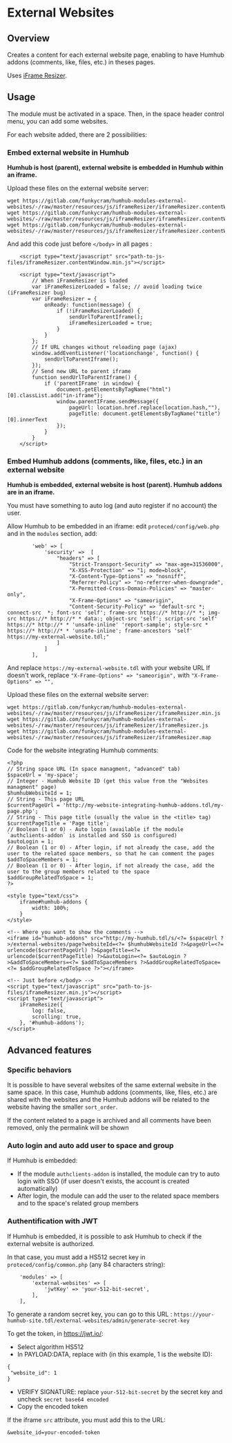 # External Websites


## Overview

Creates a content for each external website page, enabling to have Humhub addons (comments, like, files, etc.) in theses pages.

Uses [iFrame Resizer](https://github.com/davidjbradshaw/iframe-resizer).


## Usage

The module must be activated in a space. Then, in the space header control menu, you can add some websites.

For each website added, there are 2 possibilities:


### Embed external website in Humhub

**Humhub is host (parent), external website is embedded in Humhub within an iframe.**

Upload these files on the external website server:
```
wget https://gitlab.com/funkycram/humhub-modules-external-websites/-/raw/master/resources/js/iframeResizer/iframeResizer.contentWindow.min.js
wget https://gitlab.com/funkycram/humhub-modules-external-websites/-/raw/master/resources/js/iframeResizer/iframeResizer.contentWindow.js
wget https://gitlab.com/funkycram/humhub-modules-external-websites/-/raw/master/resources/js/iframeResizer/iframeResizer.contentWindow.map
```

And add this code just before `</body>` in all pages :
```
    <script type="text/javascript" src="path-to-js-files/iframeResizer.contentWindow.min.js"></script>

    <script type="text/javascript">
        // When iFrameResizer is loaded
        var iFrameResizerLoaded = false; // avoid loading twice (iFrameResizer bug)
        var iFrameResizer = {
            onReady: function(message) {
                if (!iFrameResizerLoaded) {
                    sendUrlToParentIframe();
                    iFrameResizerLoaded = true;
                }
            }
        };
        // If URL changes without reloading page (ajax)
        window.addEventListener('locationchange', function() {
            sendUrlToParentIframe();
        });
        // Send new URL to parent iframe
        function sendUrlToParentIframe() {
            if ('parentIFrame' in window) {
                document.getElementsByTagName("html")[0].classList.add("in-iframe");
                window.parentIFrame.sendMessage({
                    pageUrl: location.href.replace(location.hash,""),
                    pageTitle: document.getElementsByTagName("title")[0].innerText
                });
            }
        }
    </script>
```


### Embed Humhub addons (comments, like, files, etc.) in an external website

**Humhub is embedded, external website is host (parent). Humhub addons are in an iframe.**

You must have something to auto log (and auto register if no account) the user.

Allow Humhub to be embedded in an iframe: edit `proteced/config/web.php` and in the `modules` section, add:
```
        'web' => [
            'security' =>  [
                "headers" => [
                    "Strict-Transport-Security" => "max-age=31536000",
                    "X-XSS-Protection" => "1; mode=block",
                    "X-Content-Type-Options" => "nosniff",
                    "Referrer-Policy" => "no-referrer-when-downgrade",
                    "X-Permitted-Cross-Domain-Policies" => "master-only",
                    "X-Frame-Options" => "sameorigin",
                    "Content-Security-Policy" => "default-src *; connect-src  *; font-src 'self'; frame-src https://* http://* *; img-src https://* http://* * data:; object-src 'self'; script-src 'self' https://* http://* * 'unsafe-inline' 'report-sample'; style-src * https://* http://* * 'unsafe-inline'; frame-ancestors 'self' https://my-external-website.tdl;"
                ]
            ]
        ],
```
And replace `https://my-external-website.tdl` with your website URL
If doesn't work, replace `"X-Frame-Options" => "sameorigin",` with `"X-Frame-Options" => "",`


Upload these files on the external website server:
```
wget https://gitlab.com/funkycram/humhub-modules-external-websites/-/raw/master/resources/js/iframeResizer/iframeResizer.min.js
wget https://gitlab.com/funkycram/humhub-modules-external-websites/-/raw/master/resources/js/iframeResizer/iframeResizer.js
wget https://gitlab.com/funkycram/humhub-modules-external-websites/-/raw/master/resources/js/iframeResizer/iframeResizer.map
```


Code for the website integrating Humhub comments:
```
<?php 
// String space URL (In space managment, "advanced" tab)
$spaceUrl = 'my-space';
// Integer - Humhub Website ID (get this value from the "Websites managment" page)
$humhubWebsiteId = 1;
// String - This page URL
$currentPageUrl = 'http://my-website-integrating-humhub-addons.tdl/my-page.php';
// String - This page title (usually the value in the <title> tag)
$currentPageTitle = 'Page title';
// Boolean (1 or 0) - Auto login (available if the module `authclients-addon` is installed and SSO is configured)
$autoLogin = 1;
// Boolean (1 or 0) - After login, if not already the case, add the user to the related space members, so that he can comment the pages
$addToSpaceMembers = 1;
// Boolean (1 or 0) - After login, if not already the case, add the user to the group members related to the space
$addGroupRelatedToSpace = 1;
?>

<style type="text/css">
    iframe#humhub-addons {
        width: 100%;
    }
</style>

<!-- Where you want to show the comments -->
<iframe id="humhub-addons" src="http://my-humhub.tdl/s/<?= $spaceUrl ?>/external-websites/page?websiteId=<?= $humhubWebsiteId ?>&pageUrl=<?= urlencode($currentPageUrl) ?>&pageTitle=<?= urlencode($currentPageTitle) ?>&autoLogin=<?= $autoLogin ?>&addToSpaceMembers=<?= $addToSpaceMembers ?>&addGroupRelatedToSpace=<?= $addGroupRelatedToSpace ?>"></iframe>

<!-- Just before </body> -->
<script type="text/javascript" src="path-to-js-files/iframeResizer.min.js"></script>
<script type="text/javascript">
    iFrameResize({
        log: false,
        scrolling: true,
    }, '#humhub-addons');
</script>
```



## Advanced features


### Specific behaviors

It is possible to have several websites of the same external website in the same space. In this case, Humhub addons (comments, like, files, etc.) are shared with the websites and the Humhub addons will be related to the website having the smaller `sort_order`.

If the content related to a page is archived and all comments have been removed, only the permalink will be shown


### Auto login and auto add user to space and group

If Humhub is embedded:
- If the module `authclients-addon` is installed, the module can try to auto login with SSO (if user doesn't exists, the account is created automatically)
- After login, the module can add the user to the related space members and to the space's related group members


### Authentification with JWT

If Humhub is embedded, it is possible to ask Humhub to check if the external website is authorized.

In that case, you must add a HS512 secret key in `proteced/config/common.php` (any 84 characters string):
```
    'modules' => [
        'external-websites' => [
            'jwtKey' => 'your-512-bit-secret',
        ],
    ],
```
To generate a random secret key, you can go to this URL : `https://your-humhub-site.tdl/external-websites/admin/generate-secret-key`

To get the token, in https://jwt.io/:
- Select algorithm HS512
- In PAYLOAD:DATA, replace with (in this example, 1 is the website ID):
```
{
 "website_id": 1
}
```
- VERIFY SIGNATURE: replace `your-512-bit-secret` by the secret key and uncheck `secret base64 encoded`
- Copy the encoded token

If the iframe `src` attribute, you must add this to the URL:
```
&website_id=your-encoded-token
```